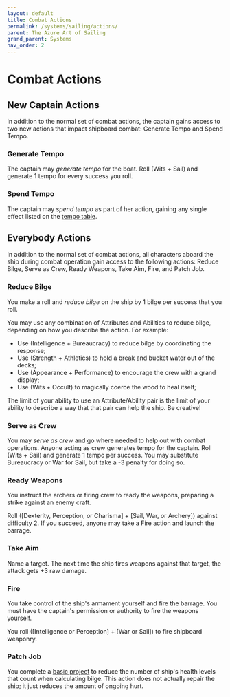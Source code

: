 ```yaml
---
layout: default
title: Combat Actions
permalink: /systems/sailing/actions/
parent: The Azure Art of Sailing
grand_parent: Systems
nav_order: 2
---
```


# Combat Actions

## New Captain Actions

In addition to the normal set of combat actions, the captain gains access to two
new actions that impact shipboard combat: Generate Tempo and Spend Tempo.

### Generate Tempo

The captain may _generate tempo_ for the boat. Roll (Wits + Sail) and generate
1 tempo for every success you roll.

### Spend Tempo

The captain may _spend tempo_ as part of her action, gaining any single effect
listed on the [tempo table](/systems/sailing/combat#tempo-table).

## Everybody Actions

In addition to the normal set of combat actions, all characters aboard the ship
during combat operation gain access to the following actions: Reduce Bilge,
Serve as Crew, Ready Weapons, Take Aim, Fire, and Patch Job.

### Reduce Bilge

You make a roll and _reduce bilge_ on the ship by 1 bilge per success that you
roll.

You may use any combination of Attributes and Abilities to reduce bilge,
depending on how you describe the action. For example:

- Use (Intelligence + Bureaucracy) to reduce bilge by coordinating the response;
- Use (Strength + Athletics) to hold a break and bucket water out of the decks;
- Use (Appearance + Performance) to encourage the crew with a grand display;
- Use (Wits + Occult) to magically coerce the wood to heal itself;

The limit of your ability to use an Attribute/Ability pair is the limit of your
ability to describe a way that that pair can help the ship. Be creative!

### Serve as Crew

You may _serve as crew_ and go where needed to help out with combat operations.
Anyone acting as crew generates tempo for the captain. Roll (Wits + Sail) and
generate 1 tempo per success. You may substitute Bureaucracy or War for Sail,
but take a -3 penalty for doing so.

### Ready Weapons

You instruct the archers or firing crew to ready the weapons, preparing a strike
against an enemy craft.

Roll ([Dexterity, Perception, or Charisma] + [Sail, War, or Archery]) against
difficulty 2. If you succeed, anyone may take a Fire action and launch the
barrage.

### Take Aim

Name a target. The next time the ship fires weapons against that target, the
attack gets +3 raw damage.

### Fire

You take control of the ship's armament yourself and fire the barrage. You must
have the captain's permission or authority to fire the weapons yourself.

You roll ([Intelligence or Perception] + [War or Sail]) to fire shipboard
weaponry.

### Patch Job

You complete a [basic project](/systems/craft/projects#basic-project) to reduce
the number of ship's health levels that count when calculating bilge. This
action does not actually repair the ship; it just reduces the amount of ongoing
hurt.
